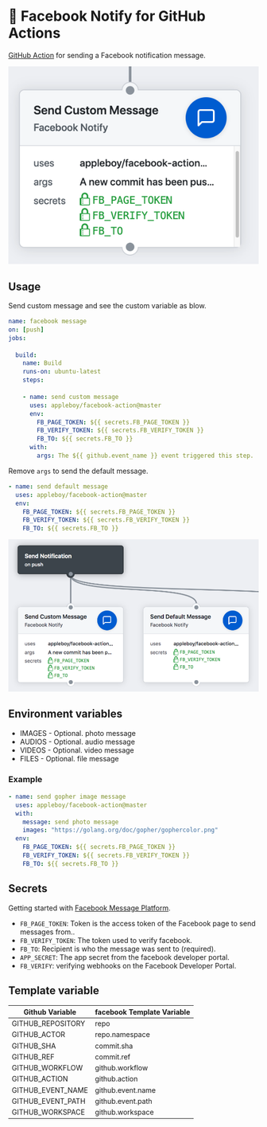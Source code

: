 # 🚀 Facebook Notify for GitHub Actions

[GitHub Action](https://developer.github.com/actions/) for sending a Facebook notification message.

![facebook-message](./images/facebook-message.png)

## Usage

Send custom message and see the custom variable as blow.

```yml
name: facebook message
on: [push]
jobs:

  build:
    name: Build
    runs-on: ubuntu-latest
    steps:

    - name: send custom message
      uses: appleboy/facebook-action@master
      env:
        FB_PAGE_TOKEN: ${{ secrets.FB_PAGE_TOKEN }}
        FB_VERIFY_TOKEN: ${{ secrets.FB_VERIFY_TOKEN }}
        FB_TO: ${{ secrets.FB_TO }}
      with:
        args: The ${{ github.event_name }} event triggered this step.
```

Remove `args` to send the default message.

```yml
- name: send default message
  uses: appleboy/facebook-action@master
  env:
    FB_PAGE_TOKEN: ${{ secrets.FB_PAGE_TOKEN }}
    FB_VERIFY_TOKEN: ${{ secrets.FB_VERIFY_TOKEN }}
    FB_TO: ${{ secrets.FB_TO }}
```

![facebook-workflow](./images/facebook-workflow.png)

## Environment variables

* IMAGES - Optional. photo message
* AUDIOS - Optional. audio message
* VIDEOS - Optional. video message
* FILES - Optional. file message

### Example

```yml
- name: send gopher image message
  uses: appleboy/facebook-action@master
  with:
    message: send photo message
    images: "https://golang.org/doc/gopher/gophercolor.png"
  env:
    FB_PAGE_TOKEN: ${{ secrets.FB_PAGE_TOKEN }}
    FB_VERIFY_TOKEN: ${{ secrets.FB_VERIFY_TOKEN }}
    FB_TO: ${{ secrets.FB_TO }}
```

## Secrets

Getting started with [Facebook Message Platform](https://developers.facebook.com/docs/messenger-platform/).

* `FB_PAGE_TOKEN`: Token is the access token of the Facebook page to send messages from..
* `FB_VERIFY_TOKEN`: The token used to verify facebook.
* `FB_TO`: Recipient is who the message was sent to (required).
* `APP_SECRET`: The app secret from the facebook developer portal.
* `FB_VERIFY`: verifying webhooks on the Facebook Developer Portal.

## Template variable

| Github Variable   | facebook Template Variable |
|-------------------|----------------------------|
| GITHUB_REPOSITORY | repo                       |
| GITHUB_ACTOR      | repo.namespace             |
| GITHUB_SHA        | commit.sha                 |
| GITHUB_REF        | commit.ref                 |
| GITHUB_WORKFLOW   | github.workflow            |
| GITHUB_ACTION     | github.action              |
| GITHUB_EVENT_NAME | github.event.name          |
| GITHUB_EVENT_PATH | github.event.path          |
| GITHUB_WORKSPACE  | github.workspace           |
